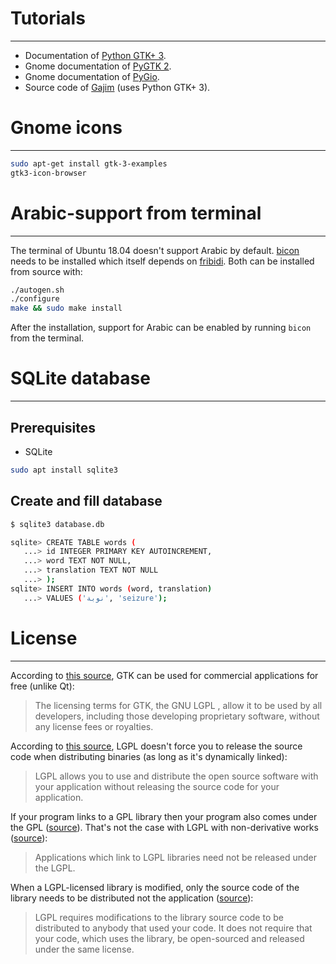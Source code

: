 # Tutorials
-----------
- Documentation of [Python GTK+ 3][gi].
- Gnome documentation of [PyGTK 2][pygtk2].
- Gnome documentation of [PyGio][pygio].
- Source code of [Gajim][gajim] (uses Python GTK+ 3).

[gi]: https://python-gtk-3-tutorial.readthedocs.io/en/latest/index.html
[pygtk2]: https://developer.gnome.org/pygtk/2.24/
[pygio]: https://developer.gnome.org/pygobject/stable/gio-class-reference.html
[gajim]: https://github.com/gajim/gajim/blob/master/gajim/gtk

# Gnome icons
-------------

```bash
sudo apt-get install gtk-3-examples
gtk3-icon-browser
```

# Arabic-support from terminal
----------------------------------
The terminal of Ubuntu 18.04 doesn't support Arabic by default. [bicon][bicon] needs to be installed which itself depends on [fribidi][fribidi]. Both can be installed from source with:

```bash
./autogen.sh
./configure
make && sudo make install
```

After the installation, support for Arabic can be enabled by running `bicon` from the terminal.

[bicon]: https://github.com/behdad/bicon
[fribidi]: https://github.com/fribidi/fribidi


# SQLite database
-----------------
## Prerequisites
- SQLite

```bash
sudo apt install sqlite3
```

## Create and fill database
```bash
$ sqlite3 database.db

sqlite> CREATE TABLE words (
   ...> id INTEGER PRIMARY KEY AUTOINCREMENT,
   ...> word TEXT NOT NULL,
   ...> translation TEXT NOT NULL
   ...> );
sqlite> INSERT INTO words (word, translation)
   ...> VALUES ('نوبة', 'seizure');
```

# License
---------
According to [this source][3], GTK can be used for commercial applications for free (unlike Qt):
> The licensing terms for GTK, the GNU LGPL , allow it to be used by all developers, including those developing proprietary software, without any license fees or royalties.

According to [this source][4], LGPL doesn't force you to release the source code when distributing binaries (as long as it's dynamically linked):
> LGPL allows you to use and distribute the open source software with your application without releasing the source code for your application.

If your program links to a GPL library then your program also comes under the GPL ([source][5]). That's not the case with LGPL with non-derivative works ([source][6]):
> Applications which link to LGPL libraries need not be released under the LGPL.

When a LGPL-licensed library is modified, only the source code of the library needs to be distributed not the application ([source][7]):

> LGPL requires modifications to the library source code to be distributed to anybody that used your code. It does not require that your code, which uses the library, be open-sourced and released under the same license.

[3]: https://gitlab.gnome.org/GNOME/gtk/blob/master/README.md
[4]: https://stackoverflow.com/a/1114054/2228912
[5]: https://opensource.stackexchange.com/a/415
[6]: https://www.gnu.org/licenses/lgpl-java.en.html
[7]: https://softwareengineering.stackexchange.com/a/136703/315516
